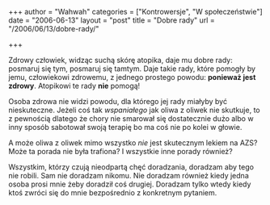 +++
author = "Wahwah"
categories = ["Kontrowersje", "W społeczeństwie"]
date = "2006-06-13"
layout = "post"
title = "Dobre rady"
url = "/2006/06/13/dobre-rady/"

+++

Zdrowy człowiek, widząc suchą skórę atopika, daje mu dobre rady: posmaruj się tym, posmaruj się tamtym. Daje takie rady, które pomogły by jemu, człowiekowi zdrowemu, z jednego prostego powodu: **ponieważ jest zdrowy**. Atopikowi te rady **nie** pomogą!

<!--more-->

Osoba zdrowa nie widzi powodu, dla którego jej rady miałyby być nieskuteczne. Jeżeli coś tak _wspaniałego_ jak oliwa z oliwek nie skutkuje, to z pewnością dlatego że chory nie smarował się dostatecznie dużo albo w inny sposób sabotował swoją terapię bo ma coś nie po kolei w głowie.

A może oliwa z oliwek mimo wszystko _nie_ jest skutecznym lekiem na AZS? Może ta porada nie była trafiona? I wszystkie inne porady również?

Wszystkim, którzy czują nieodpartą chęć doradzania, doradzam aby tego nie robili. Sam nie doradzam nikomu. Nie doradzam również kiedy jedna osoba prosi mnie żeby doradził coś drugiej. Doradzam tylko wtedy kiedy ktoś zwróci się do mnie bezpośrednio z konkretnym pytaniem.